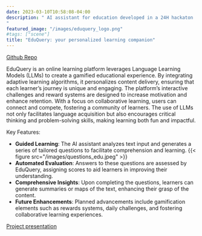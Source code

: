 ```yaml
---
date: 2023-03-10T10:58:08-04:00
description: " AI assistant for education developed in a 24H hackaton
"
featured_image: "/images/eduquery_logo.png"
#tags: ["scene"]
title: "EduQuery: your personalized learning companion"
---
```

[Github Repo](https://github.com/ValerioFirmanoo/EduQuery)

EduQuery is an online learning platform leverages Language Learning Models (LLMs) to create a gamified educational experience. By integrating adaptive learning algorithms, it personalizes content delivery, ensuring that each learner’s journey is unique and engaging. The platform’s interactive challenges and reward systems are designed to increase motivation and enhance retention. With a focus on collaborative learning, users can connect and compete, fostering a community of learners. The use of LLMs not only facilitates language acquisition but also encourages critical thinking and problem-solving skills, making learning both fun and impactful.

Key Features:

* **Guided Learning**: The AI assistant analyzes text input and generates a series of tailored questions to facilitate comprehension and learning.
{{< figure src="/images/questions_edu.jpeg" >}}
* **Automated Evaluation**: Answers to these questions are assessed by EduQuery, assigning scores to aid learners in improving their understanding.
* **Comprehensive Insights**: Upon completing the questions, learners can generate summaries or maps of the text, enhancing their grasp of the content.
* **Future Enhancements**: Planned advancements include gamification elements such as rewards systems, daily challenges, and fostering collaborative learning experiences.


[Project presentation](https://github.com/ValerioFirmanoo/EduQuery/blob/main/ProjectPresentation.pdf)